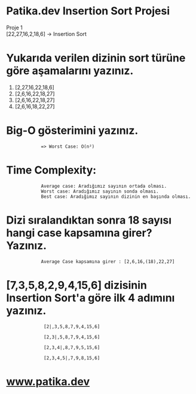 # Patika.dev Insertion Sort Projesi  
Proje 1   
[22,27,16,2,18,6] -> Insertion Sort  
# Yukarıda verilen dizinin sort türüne göre aşamalarını yazınız.    

1. [2,27,16,22,18,6]  
2. [2,6,16,22,18,27]  
3. [2,6,16,22,18,27]  
4. [2,6,16,18,22,27]   
 
# Big-O gösterimini yazınız.  
                 => Worst Case: O(n²)  

# Time Complexity:  
                 Average case: Aradığımız sayının ortada olması.  
                 Worst case: Aradığımız sayının sonda olması.  
                 Best case: Aradığımız sayının dizinin en başında olması.  

# Dizi sıralandıktan sonra 18 sayısı hangi case kapsamına girer? Yazınız.  
                 Average Case kapsamına girer : [2,6,16,(18),22,27]  
  
#  [7,3,5,8,2,9,4,15,6] dizisinin Insertion Sort'a göre ilk 4 adımını yazınız.  
  
                  [2|,3,5,8,7,9,4,15,6]  

                  [2,3|,5,8,7,9,4,15,6]  

                  [2,3,4|,8,7,9,5,15,6]  

                  [2,3,4,5|,7,9,8,15,6]    
                  
# www.patika.dev
